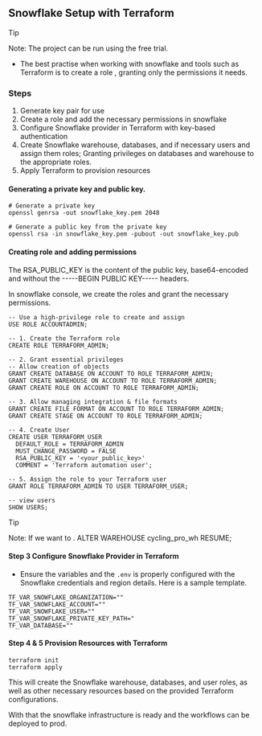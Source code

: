 ## Snowflake Setup with Terraform
>[!TIP]
>Note: The project can be run using the free trial.

* The best practise when working with snowflake and tools such as Terraform is to create a role , granting only the permissions it needs. 

### Steps
1. Generate key pair for use
2. Create a  role and add the necessary permissions in snowflake
3. Configure Snowflake provider in Terraform with key-based authentication  
4. Create Snowflake warehouse, databases, and if necessary users and assign them roles; Granting privileges on databases and warehouse to the appropriate roles. 
5. Apply Terraform to provision resources  

#### Generating a private key and public key.

```
# Generate a private key
openssl genrsa -out snowflake_key.pem 2048

# Generate a public key from the private key
openssl rsa -in snowflake_key.pem -pubout -out snowflake_key.pub
```
#### Creating role and adding permissions
The RSA_PUBLIC_KEY is the content of the public key, base64-encoded and without the -----BEGIN PUBLIC KEY----- headers.


In snowflake console, we create the roles and grant the necessary permissions.
```
-- Use a high-privilege role to create and assign
USE ROLE ACCOUNTADMIN;

-- 1. Create the Terraform role
CREATE ROLE TERRAFORM_ADMIN;

-- 2. Grant essential privileges
-- Allow creation of objects
GRANT CREATE DATABASE ON ACCOUNT TO ROLE TERRAFORM_ADMIN;
GRANT CREATE WAREHOUSE ON ACCOUNT TO ROLE TERRAFORM_ADMIN;
GRANT CREATE ROLE ON ACCOUNT TO ROLE TERRAFORM_ADMIN;

-- 3. Allow managing integration & file formats
GRANT CREATE FILE FORMAT ON ACCOUNT TO ROLE TERRAFORM_ADMIN;
GRANT CREATE STAGE ON ACCOUNT TO ROLE TERRAFORM_ADMIN;

-- 4. Create User 
CREATE USER TERRAFORM_USER
  DEFAULT_ROLE = TERRAFORM_ADMIN
  MUST_CHANGE_PASSWORD = FALSE
  RSA_PUBLIC_KEY = '<your_public_key>'
  COMMENT = 'Terraform automation user';

-- 5. Assign the role to your Terraform user
GRANT ROLE TERRAFORM_ADMIN TO USER TERRAFORM_USER;

-- view users
SHOW USERS;
```
>[!TIP]
>Note: If we want to .
ALTER WAREHOUSE cycling_pro_wh RESUME;

#### Step 3 Configure Snowflake Provider in Terraform
* Ensure the variables and the `.env` is properly configured with the Snowflake credentials and region details. Here is a sample template.
```
TF_VAR_SNOWFLAKE_ORGANIZATION=""
TF_VAR_SNOWFLAKE_ACCOUNT=""
TF_VAR_SNOWFLAKE_USER=""
TF_VAR_SNOWFLAKE_PRIVATE_KEY_PATH="
TF_VAR_DATABASE=""
```

#### Step 4 & 5 Provision Resources with Terraform
```
terraform init
terraform apply
```
This will create the Snowflake warehouse, databases, and user roles, as well as other necessary resources based on the provided Terraform configurations.

With that the snowflake infrastructure is ready and the workflows can be deployed to prod.
